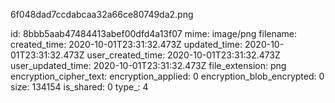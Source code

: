 6f048dad7ccdabcaa32a66ce80749da2.png

id: 8bbb5aab47484413abef00dfd4a13f07
mime: image/png
filename: 
created_time: 2020-10-01T23:31:32.473Z
updated_time: 2020-10-01T23:31:32.473Z
user_created_time: 2020-10-01T23:31:32.473Z
user_updated_time: 2020-10-01T23:31:32.473Z
file_extension: png
encryption_cipher_text: 
encryption_applied: 0
encryption_blob_encrypted: 0
size: 134154
is_shared: 0
type_: 4